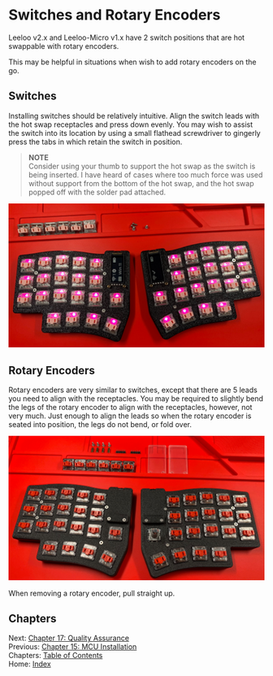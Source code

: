# Switches and Rotary Encoders
Leeloo v2.x and Leeloo-Micro v1.x have 2 switch positions that are hot swappable with rotary encoders.

This may be helpful in situations when wish to add rotary encoders on the go.

## Switches
Installing switches should be relatively intuitive.  Align the switch leads with the hot swap receptacles and press down evenly.  You may wish to assist the switch into its location by using a small flathead screwdriver to gingerly press the tabs in which retain the switch in position.

> **NOTE** \
> Consider using your thumb to support the hot swap as the switch is being inserted.  I have heard of cases where too much force was used without support from the bottom of the hot swap, and the hot swap popped off with the solder pad attached.

![Switches: Installation](images/16-switches-install.png)

## Rotary Encoders
Rotary encoders are very similar to switches, except that there are 5 leads you need to align with the receptacles.  You may be required to slightly bend the legs of the rotary encoder to align with the receptacles, however, not very much.  Just enough to align the leads so when the rotary encoder is seated into position, the legs do not bend, or fold over.

![Rotary Encoder: Installation](images/16-rotary-encoder-installation.png)

When removing a rotary encoder, pull straight up.

## Chapters
Next: [Chapter 17: Quality Assurance](17-Quality-Assurance.md) \
Previous: [Chapter 15: MCU Installation](15-MCU-Installation.md) \
Chapters: [Table of Contents](README.md) \
Home: [Index](/README.md)
